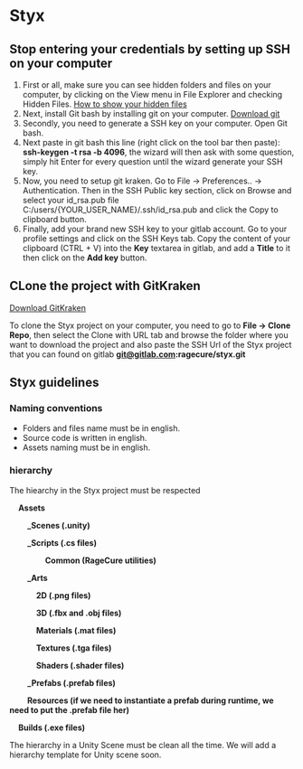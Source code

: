 # Styx

## Stop entering your credentials by setting up SSH on your computer

1. First or all, make sure you can see hidden folders and files on your computer, by clicking on the View menu in File Explorer and checking Hidden Files. [How to show your hidden files](https://support.microsoft.com/en-us/help/4028316/windows-view-hidden-files-and-folders-in-windows-10)
2. Next, install Git bash by installing git on your computer. [Download git](https://git-scm.com/downloads)
2. Secondly, you need to generate a SSH key on your computer. Open Git bash.
3. Next paste in git bash this line (right click on the tool bar then paste): **ssh-keygen -t rsa -b 4096**, the wizard will then ask with some question, simply hit Enter for every question until the wizard generate your SSH key.
4. Now, you need to setup git kraken. Go to File -> Preferences.. -> Authentication. Then in the SSH Public key section, click on Browse and select your id_rsa.pub file C:/users/{YOUR_USER_NAME}/.ssh/id_rsa.pub and click the Copy to clipboard button. 
5. Finally, add your brand new SSH key to your gitlab account. Go to your profile settings and click on the SSH Keys tab. Copy the content of your clipboard (CTRL + V) into the **Key** textarea in gitlab, and add a **Title** to it then click on the **Add key** button.

## CLone the project with GitKraken 

[Download GitKraken](https://www.gitkraken.com/)

To clone the Styx project on your computer, you need to go to **File -> Clone Repo**, then select the Clone with URL tab and browse the folder where you want to download the project and also paste the SSH Url of the Styx project that you can found on gitlab **git@gitlab.com:ragecure/styx.git**

## Styx guidelines

### Naming conventions

- Folders and files name must be in english.
- Source code is written in english.
- Assets naming must be in english.


### hierarchy

The hiearchy in the Styx project must be respected

&nbsp;&nbsp;&nbsp;&nbsp;**Assets**

&nbsp;&nbsp;&nbsp;&nbsp;&nbsp;&nbsp;&nbsp;&nbsp;**_Scenes (.unity)**

&nbsp;&nbsp;&nbsp;&nbsp;&nbsp;&nbsp;&nbsp;&nbsp;**_Scripts (.cs files)**

&nbsp;&nbsp;&nbsp;&nbsp;&nbsp;&nbsp;&nbsp;&nbsp;&nbsp;&nbsp;&nbsp;&nbsp;&nbsp;&nbsp;&nbsp;&nbsp;**Common (RageCure utilities)**

&nbsp;&nbsp;&nbsp;&nbsp;&nbsp;&nbsp;&nbsp;&nbsp;**_Arts** 

&nbsp;&nbsp;&nbsp;&nbsp;&nbsp;&nbsp;&nbsp;&nbsp;&nbsp;&nbsp;&nbsp;&nbsp;**2D (.png files)**

&nbsp;&nbsp;&nbsp;&nbsp;&nbsp;&nbsp;&nbsp;&nbsp;&nbsp;&nbsp;&nbsp;&nbsp;**3D (.fbx and .obj files)**

&nbsp;&nbsp;&nbsp;&nbsp;&nbsp;&nbsp;&nbsp;&nbsp;&nbsp;&nbsp;&nbsp;&nbsp;**Materials (.mat files)**

&nbsp;&nbsp;&nbsp;&nbsp;&nbsp;&nbsp;&nbsp;&nbsp;&nbsp;&nbsp;&nbsp;&nbsp;**Textures (.tga files)**

&nbsp;&nbsp;&nbsp;&nbsp;&nbsp;&nbsp;&nbsp;&nbsp;&nbsp;&nbsp;&nbsp;&nbsp;**Shaders (.shader files)**

&nbsp;&nbsp;&nbsp;&nbsp;&nbsp;&nbsp;&nbsp;&nbsp;**_Prefabs (.prefab files)**

&nbsp;&nbsp;&nbsp;&nbsp;&nbsp;&nbsp;&nbsp;&nbsp;**Resources (if we need to instantiate a prefab during runtime, we need to put the .prefab file her)**

&nbsp;&nbsp;&nbsp;&nbsp;**Builds (.exe files)**

The hierarchy in a Unity Scene must be clean all the time. We will add a hierarchy template for Unity scene soon.



